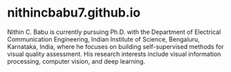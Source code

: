 # nithincbabu7.github.io
Nithin C. Babu is currently pursuing Ph.D. with the Department of Electrical Communication Engineering, Indian Institute of Science, Bengaluru, Karnataka, India, where he focuses on building self-supervised methods for visual quality assessment. His research interests include visual information processing, computer vision, and deep learning.
